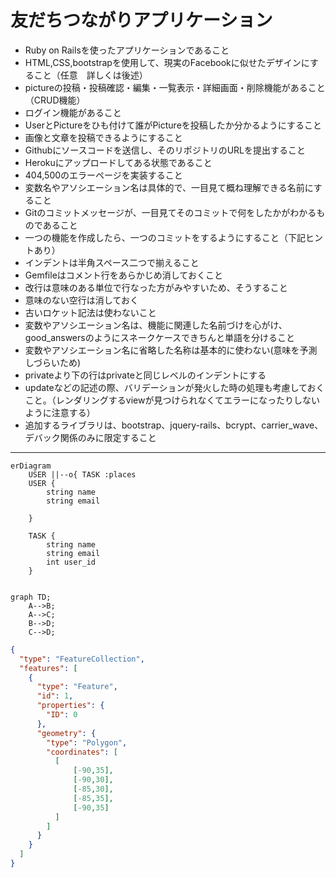 # 友だちつながりアプリケーション
- Ruby on Railsを使ったアプリケーションであること
- HTML,CSS,bootstrapを使用して、現実のFacebookに似せたデザインにすること（任意　詳しくは後述）
- pictureの投稿・投稿確認・編集・一覧表示・詳細画面・削除機能があること（CRUD機能）
- ログイン機能があること
- UserとPictureをひも付けて誰がPictureを投稿したか分かるようにすること
- 画像と文章を投稿できるようにすること
- Githubにソースコードを送信し、そのリポジトリのURLを提出すること
- Herokuにアップロードしてある状態であること
- 404,500のエラーページを実装すること
- 変数名やアソシエーション名は具体的で、一目見て概ね理解できる名前にすること
- Gitのコミットメッセージが、一目見てそのコミットで何をしたかがわかるものであること
- 一つの機能を作成したら、一つのコミットをするようにすること（下記ヒントあり）
- インデントは半角スペース二つで揃えること
- Gemfileはコメント行をあらかじめ消しておくこと
- 改行は意味のある単位で行なった方がみやすいため、そうすること
- 意味のない空行は消しておく
- 古いロケット記法は使わないこと
- 変数やアソシエーション名は、機能に関連した名前づけを心がけ、good_answersのようにスネークケースできちんと単語を分けること
- 変数やアソシエーション名に省略した名称は基本的に使わない(意味を予測しづらいため)
- privateより下の行はprivateと同じレベルのインデントにする
- updateなどの記述の際、バリデーションが発火した時の処理も考慮しておくこと。（レンダリングするviewが見つけられなくてエラーになったりしないように注意する）
- 追加するライブラリは、bootstrap、jquery-rails、bcrypt、carrier_wave、デバック関係のみに限定すること




***

```mermaid
erDiagram
    USER ||--o{ TASK :places
    USER {
        string name
        string email
       
    }
    
    TASK {
        string name
        string email
        int user_id
    }
   
```
```mermaid
graph TD;
    A-->B;
    A-->C;
    B-->D;
    C-->D;
```

```geojson
{
  "type": "FeatureCollection",
  "features": [
    {
      "type": "Feature",
      "id": 1,
      "properties": {
        "ID": 0
      },
      "geometry": {
        "type": "Polygon",
        "coordinates": [
          [
              [-90,35],
              [-90,30],
              [-85,30],
              [-85,35],
              [-90,35]
          ]
        ]
      }
    }
  ]
}
```

